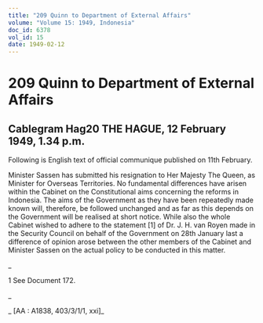 ```yaml
---
title: "209 Quinn to Department of External Affairs"
volume: "Volume 15: 1949, Indonesia"
doc_id: 6378
vol_id: 15
date: 1949-02-12
---
```


# 209 Quinn to Department of External Affairs

## Cablegram Hag20 THE HAGUE, 12 February 1949, 1.34 p.m.

Following is English text of official communique published on 11th February.

Minister Sassen has submitted his resignation to Her Majesty The Queen, as Minister for Overseas Territories. No fundamental differences have arisen within the Cabinet on the Constitutional aims concerning the reforms in Indonesia. The aims of the Government as they have been repeatedly made known will, therefore, be followed unchanged and as far as this depends on the Government will be realised at short notice. While also the whole Cabinet wished to adhere to the statement [1] of Dr. J. H. van Royen made in the Security Council on behalf of the Government on 28th January last a difference of opinion arose between the other members of the Cabinet and Minister Sassen on the actual policy to be conducted in this matter.

_

1 See Document 172.

_

_ [AA : A1838, 403/3/1/1, xxi]_
